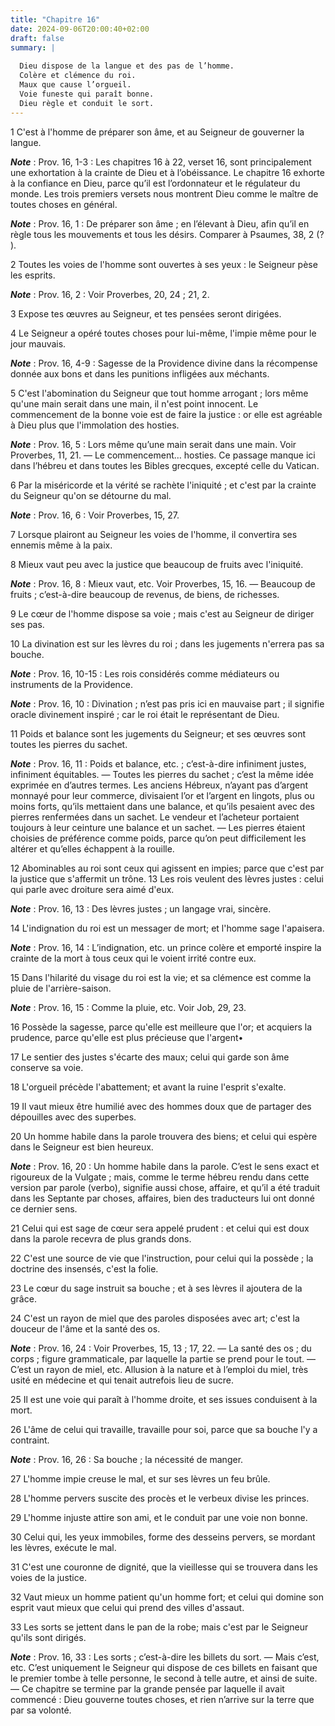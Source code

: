 ```yaml
---
title: "Chapitre 16"
date: 2024-09-06T20:00:40+02:00
draft: false
summary: |
  
  Dieu dispose de la langue et des pas de l’homme.
  Colère et clémence du roi.
  Maux que cause l’orgueil.
  Voie funeste qui paraît bonne.
  Dieu règle et conduit le sort.
---
```



1 C'est à l'homme de préparer son âme, et au Seigneur de gouverner la langue.

***Note*** :  Prov. 16, 1-3 : Les chapitres 16 à 22, verset 16, sont principalement une exhortation à la crainte de Dieu et à l’obéissance. Le chapitre 16 exhorte à la confiance en Dieu, parce qu’il est l’ordonnateur et le régulateur du monde. Les trois premiers versets nous montrent Dieu comme le maître de toutes choses en général.

***Note*** :  Prov. 16, 1 : De préparer son âme ; en l’élevant à Dieu, afin qu’il en règle tous les mouvements et tous les désirs. Comparer à Psaumes, 38, 2 (? ).


2 Toutes les voies de l'homme sont ouvertes à ses yeux : le Seigneur pèse les esprits.

***Note*** :  Prov. 16, 2 : Voir Proverbes, 20, 24 ; 21, 2.


3 Expose tes œuvres au Seigneur, et tes pensées seront dirigées.


4 Le Seigneur a opéré toutes choses pour lui-même, l'impie même pour le jour mauvais.

***Note*** :  Prov. 16, 4-9 : Sagesse de la Providence divine dans la récompense donnée aux bons et dans les punitions infligées aux méchants.


5 C'est l'abomination du Seigneur que tout homme arrogant ; lors même qu'une main serait dans une main, il n'est point innocent.
Le commencement de la bonne voie est de faire la justice : or elle est agréable à Dieu plus que l'immolation des hosties.

***Note*** :  Prov. 16, 5 : Lors même qu’une main serait dans une main. Voir Proverbes, 11, 21. ― Le commencement… hosties. Ce passage manque ici dans l’hébreu et dans toutes les Bibles grecques, excepté celle du Vatican.


6 Par la miséricorde et la vérité se rachète l'iniquité ; et c'est par la crainte du Seigneur qu'on se détourne du mal.

***Note*** :  Prov. 16, 6 : Voir Proverbes, 15, 27.


7 Lorsque plairont au Seigneur les voies de l'homme, il convertira ses ennemis même à la paix.


8 Mieux vaut peu avec la justice que beaucoup de fruits avec l'iniquité.

***Note*** :  Prov. 16, 8 : Mieux vaut, etc. Voir Proverbes, 15, 16. ― Beaucoup de fruits ; c’est-à-dire beaucoup de revenus, de biens, de richesses.


9 Le cœur de l'homme dispose sa voie ; mais c'est au Seigneur de diriger ses pas.


10 La divination est sur les lèvres du roi ; dans les jugements n'errera pas sa bouche.

***Note*** :  Prov. 16, 10-15 : Les rois considérés comme médiateurs ou instruments de la Providence.

***Note*** :  Prov. 16, 10 : Divination ; n’est pas pris ici en mauvaise part ; il signifie oracle divinement inspiré ; car le roi était le représentant de Dieu.

11 Poids et balance sont les jugements du Seigneur; et ses œuvres sont toutes les pierres du sachet.

***Note*** :  Prov. 16, 11 : Poids et balance, etc. ; c’est-à-dire infiniment justes, infiniment équitables. ― Toutes les pierres du sachet ; c’est la même idée exprimée en d’autres termes. Les anciens Hébreux, n’ayant pas d’argent monnayé pour leur commerce, divisaient l’or et l’argent en lingots, plus ou moins forts, qu’ils mettaient dans une balance, et qu’ils pesaient avec des pierres renfermées dans un sachet. Le vendeur et l’acheteur portaient toujours à leur ceinture une balance et un sachet. ― Les pierres étaient choisies de préférence comme poids, parce qu’on peut difficilement les altérer et qu’elles échappent à la rouille.

12 Abominables au roi sont ceux qui agissent en impies; parce que c'est par la justice que s'affermit un trône. 13 Les rois veulent des lèvres justes : celui qui parle avec droiture sera aimé d'eux.

***Note*** :  Prov. 16, 13 : Des lèvres justes ; un langage vrai, sincère.

14 L'indignation du roi est un messager de mort; et l'homme sage l'apaisera.

***Note*** :  Prov. 16, 14 : L’indignation, etc. un prince colère et emporté inspire la crainte de la mort à tous ceux qui le voient irrité contre eux.

15 Dans l'hilarité du visage du roi est la vie; et sa clémence est comme la pluie de l'arrière-saison.

***Note*** :  Prov. 16, 15 : Comme la pluie, etc. Voir Job, 29, 23.


16 Possède la sagesse, parce qu'elle est meilleure que l'or; et acquiers la prudence, parce qu'elle est plus précieuse que l'argent•


17 Le sentier des justes s'écarte des maux; celui qui garde son âme conserve sa voie.


18 L'orgueil précède l'abattement; et avant la ruine l'esprit s'exalte.


19 Il vaut mieux être humilié avec des hommes doux que de partager des dépouilles avec des superbes.


20 Un homme habile dans la parole trouvera des biens; et celui qui espère dans le Seigneur est bien heureux.

***Note*** :  Prov. 16, 20 : Un homme habile dans la parole. C’est le sens exact et rigoureux de la Vulgate ; mais, comme le terme hébreu rendu dans cette version par parole (verbo), signifie aussi chose, affaire, et qu’il a été traduit dans les Septante par choses, affaires, bien des traducteurs lui ont donné ce dernier sens.


21 Celui qui est sage de cœur sera appelé prudent : et celui qui est doux dans la parole recevra de plus grands dons.


22 C'est une source de vie que l'instruction, pour celui qui la possède ; la doctrine des insensés, c'est la folie.


23 Le cœur du sage instruit sa bouche ; et à ses lèvres il ajoutera de la grâce.


24 C'est un rayon de miel que des paroles disposées avec art; c'est la douceur de l'âme et la santé des os.

***Note*** :  Prov. 16, 24 : Voir Proverbes, 15, 13 ; 17, 22. ― La santé des os ; du corps ; figure grammaticale, par laquelle la partie se prend pour le tout. ― C’est un rayon de miel, etc. Allusion à la nature et à l’emploi du miel, très usité en médecine et qui tenait autrefois lieu de sucre.


25 Il est une voie qui paraît à l'homme droite, et ses issues conduisent à la mort.


26 L'âme de celui qui travaille, travaille pour soi, parce que sa bouche l'y a contraint.

***Note*** :  Prov. 16, 26 : Sa bouche ; la nécessité de manger.


27 L'homme impie creuse le mal, et sur ses lèvres un feu brûle.


28 L'homme pervers suscite des procès et le verbeux divise les princes.


29 L'homme injuste attire son ami, et le conduit par une voie non bonne.


30 Celui qui, les yeux immobiles, forme des desseins pervers, se mordant les lèvres, exécute le mal.


31 C'est une couronne de dignité, que la vieillesse qui se trouvera dans les voies de la justice.


32 Vaut mieux un homme patient qu'un homme fort; et celui qui domine son esprit vaut mieux que celui qui prend des villes d'assaut.


33 Les sorts se jettent dans le pan de la robe; mais c'est par le Seigneur qu'ils sont dirigés.

***Note*** :  Prov. 16, 33 : Les sorts ; c’est-à-dire les billets du sort. ― Mais c’est, etc. C’est uniquement le Seigneur qui dispose de ces billets en faisant que le premier tombe à telle personne, le second à telle autre, et ainsi de suite. ― Ce chapitre se termine par la grande pensée par laquelle il avait commencé : Dieu gouverne toutes choses, et rien n’arrive sur la terre que par sa volonté.

